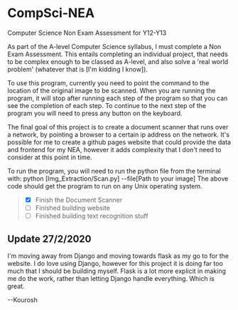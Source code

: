# CompSci-NEA

Computer Science Non Exam Assessment for Y12-Y13

As part of the A-level Computer Science syllabus, I must complete a Non Exam Assessment. This entails completing an individual project, that needs to be complex enough to be classed as A-level, and also solve a 'real world problem' (whatever that is [I'm kidding I know]).

To use this program, currently you need to point the command to the location of the original image to be scanned. When you are running the program, it will stop after running each step of the program so that you can see the completion of each step. To continue to the next step of the program you will need to press any button on the keyboard.

The final goal of this project is to create a document scanner that runs over a network, by pointing a browser to a certain ip address on the network. It's possible for me to create a github pages website that could provide the data and frontend for my NEA, however it adds complexity that I don't need to consider at this point in time.

To run the program, you will need to run the python file from the terminal with:
python [Img_Extraction/Scan.py] --file[Path to your image]
The above code should get the program to run on any Unix operating system.

> - [x] Finish the Document Scanner
> - [ ] Finished building website
> - [ ] Finished building text recognition stuff

## Update 27/2/2020

I'm moving away from Django and moving towards flask as my go to for the website. I do love using Django, however for this project it is doing far too much that I should be building myself. Flask is a lot more explicit in making me do the work, rather than letting Django handle everything. Which is great.

--Kourosh
